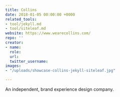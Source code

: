 ```yaml
---
title: Collins
date: 2018-01-05 00:00:00 +0000
related_tools:
- tool/jekyll.md
- tool/siteleaf.md
website: https://www.wearecollins.com/
repo: ''
creator:
- name: 
  role: 
  url: 
  twitter_username: 
images:
- "/uploads/showcase-collins-jekyll-siteleaf.jpg"

---
```

An independent, brand experience design company.
